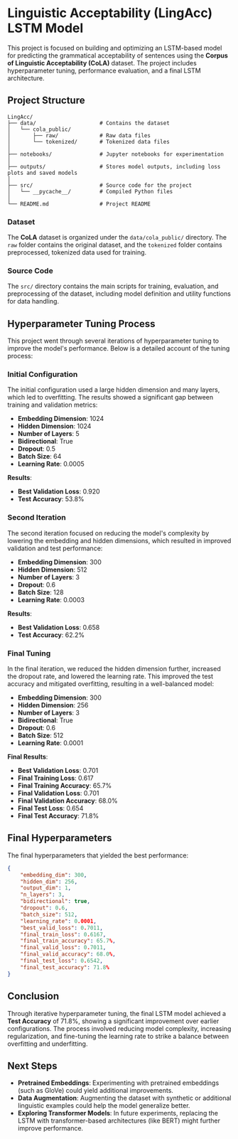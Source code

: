 # Linguistic Acceptability (LingAcc) LSTM Model

This project is focused on building and optimizing an LSTM-based model for predicting the grammatical acceptability of sentences using the **Corpus of Linguistic Acceptability (CoLA)** dataset. The project includes hyperparameter tuning, performance evaluation, and a final LSTM architecture.

## Project Structure

```
LingAcc/
├── data/                    # Contains the dataset
│   └── cola_public/
│       ├── raw/             # Raw data files
│       └── tokenized/       # Tokenized data files
│
├── notebooks/               # Jupyter notebooks for experimentation
│
├── outputs/                 # Stores model outputs, including loss plots and saved models
│
├── src/                     # Source code for the project
│   └── __pycache__/         # Compiled Python files
│
└── README.md                # Project README
```

### Dataset

The **CoLA** dataset is organized under the `data/cola_public/` directory. The `raw` folder contains the original dataset, and the `tokenized` folder contains preprocessed, tokenized data used for training.

### Source Code

The `src/` directory contains the main scripts for training, evaluation, and preprocessing of the dataset, including model definition and utility functions for data handling.

## Hyperparameter Tuning Process

This project went through several iterations of hyperparameter tuning to improve the model's performance. Below is a detailed account of the tuning process:

### Initial Configuration

The initial configuration used a large hidden dimension and many layers, which led to overfitting. The results showed a significant gap between training and validation metrics:

- **Embedding Dimension**: 1024
- **Hidden Dimension**: 1024
- **Number of Layers**: 5
- **Bidirectional**: True
- **Dropout**: 0.5
- **Batch Size**: 64
- **Learning Rate**: 0.0005

**Results**:
- **Best Validation Loss**: 0.920
- **Test Accuracy**: 53.8%

### Second Iteration

The second iteration focused on reducing the model's complexity by lowering the embedding and hidden dimensions, which resulted in improved validation and test performance:

- **Embedding Dimension**: 300
- **Hidden Dimension**: 512
- **Number of Layers**: 3
- **Dropout**: 0.6
- **Batch Size**: 128
- **Learning Rate**: 0.0003

**Results**:
- **Best Validation Loss**: 0.658
- **Test Accuracy**: 62.2%

### Final Tuning

In the final iteration, we reduced the hidden dimension further, increased the dropout rate, and lowered the learning rate. This improved the test accuracy and mitigated overfitting, resulting in a well-balanced model:

- **Embedding Dimension**: 300
- **Hidden Dimension**: 256
- **Number of Layers**: 3
- **Bidirectional**: True
- **Dropout**: 0.6
- **Batch Size**: 512
- **Learning Rate**: 0.0001

**Final Results**:
- **Best Validation Loss**: 0.701
- **Final Training Loss**: 0.617
- **Final Training Accuracy**: 65.7%
- **Final Validation Loss**: 0.701
- **Final Validation Accuracy**: 68.0%
- **Final Test Loss**: 0.654
- **Final Test Accuracy**: 71.8%

## Final Hyperparameters

The final hyperparameters that yielded the best performance:

```json
{
    "embedding_dim": 300,
    "hidden_dim": 256,
    "output_dim": 1,
    "n_layers": 3,
    "bidirectional": true,
    "dropout": 0.6,
    "batch_size": 512,
    "learning_rate": 0.0001,
    "best_valid_loss": 0.7011,
    "final_train_loss": 0.6167,
    "final_train_accuracy": 65.7%,
    "final_valid_loss": 0.7011,
    "final_valid_accuracy": 68.0%,
    "final_test_loss": 0.6542,
    "final_test_accuracy": 71.8%
}
```

## Conclusion

Through iterative hyperparameter tuning, the final LSTM model achieved a **Test Accuracy** of 71.8%, showing a significant improvement over earlier configurations. The process involved reducing model complexity, increasing regularization, and fine-tuning the learning rate to strike a balance between overfitting and underfitting.

## Next Steps

- **Pretrained Embeddings**: Experimenting with pretrained embeddings (such as GloVe) could yield additional improvements.
- **Data Augmentation**: Augmenting the dataset with synthetic or additional linguistic examples could help the model generalize better.
- **Exploring Transformer Models**: In future experiments, replacing the LSTM with transformer-based architectures (like BERT) might further improve performance.